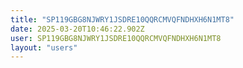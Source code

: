 ```yaml
---
title: "SP119GBG8NJWRY1JSDRE10QQRCMVQFNDHXH6N1MT8"
date: 2025-03-20T10:46:22.902Z
user: SP119GBG8NJWRY1JSDRE10QQRCMVQFNDHXH6N1MT8
layout: "users"
---
```

    